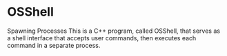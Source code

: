 # OSShell
Spawning Processes
This is a C++ program, called OSShell, that serves as a shell interface that accepts user commands, then executes each command in a separate process.
